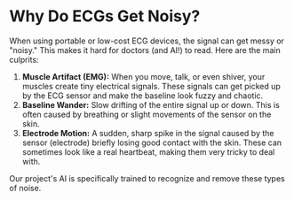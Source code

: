 # Why Do ECGs Get Noisy?
When using portable or low-cost ECG devices, the signal can get messy or "noisy." This makes it hard for doctors (and AI!) to read. Here are the main culprits:

1.  **Muscle Artifact (EMG):** When you move, talk, or even shiver, your muscles create tiny electrical signals. These signals can get picked up by the ECG sensor and make the baseline look fuzzy and chaotic.
2.  **Baseline Wander:** Slow drifting of the entire signal up or down. This is often caused by breathing or slight movements of the sensor on the skin.
3.  **Electrode Motion:** A sudden, sharp spike in the signal caused by the sensor (electrode) briefly losing good contact with the skin. These can sometimes look like a real heartbeat, making them very tricky to deal with.

Our project's AI is specifically trained to recognize and remove these types of noise.
